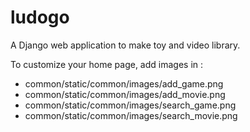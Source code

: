 # ludogo

A Django web application to make toy and video library.

To customize your home page, add images in :
* common/static/common/images/add_game.png
* common/static/common/images/add_movie.png 
* common/static/common/images/search_game.png
* common/static/common/images/search_movie.png 
